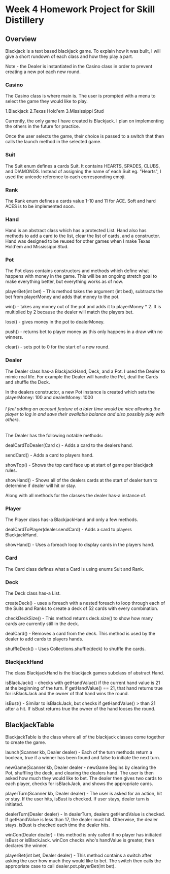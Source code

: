# Week 4 Homework Project for Skill Distillery

## Overview

Blackjack is a text based blackjack game. To explain how it was built, I will give a short rundown of each class and how they play a part.

Note - the Dealer is instantiated in the Casino class in order to prevent creating a new pot each new round.

### Casino

The Casino class is where main is. The user is prompted with a menu to select the game they would like to play.

1.Blackjack
2.Texas Hold'em
3.Mississippi Stud

Currently, the only game I have created is Blackjack. I plan on implementing the others in the future for practice.

Once the user selects the game, their choice is passed to a switch that then calls the launch method in the selected game.

### Suit

The Suit enum defines a cards Suit. It contains HEARTS, SPADES, CLUBS, and DIAMONDS. Instead of assigning the name of each Suit eg. "Hearts", I used the unicode reference to each corresponding emoji.

### Rank

The Rank enum defines a cards value 1-10 and 11 for ACE. Soft and hard ACES is to be implemented soon.

### Hand

Hand is an abstract class which has a protected List<Card>. Hand also has methods to add a card to the list, clear the list of cards, and a constructor.
Hand was designed to be reused for other games when I make Texas Hold'em and Mississippi Stud.

### Pot

The Pot class contains constructors and methods which define what happens with money in the game. This will be an ongoing stretch goal to make everything better, but everything works as of now.

playerBet(int bet) - This method takes the argument (int bed), subtracts the bet from playerMoney and adds that money to the pot.

win() - takes any money out of the pot and adds it to playerMoney * 2. It is multiplied by 2 because the dealer will match the players bet.

lose() - gives money in the pot to dealerMoney.

push() - returns bet to player money as this only happens in a draw with no winners.

clear() - sets pot to 0 for the start of a new round.

### Dealer

The Dealer class has-a BlackjackHand, Deck, and a Pot. I used the Dealer to mimic real life. For example the Dealer will handle the Pot, deal the Cards and shuffle the Deck.

In the dealers constructor, a new Pot instance is created which sets the playerMoney: 100
and
dealerMoney: 1000
###### I feel adding an account feature at a later time would be nice allowing the player to log in and save their available balance and also possibly play with others.

The Dealer has the following notable methods:

dealCardToDealer(Card c) - Adds a card to the dealers hand.

sendCard() - Adds a card to players hand.

showTop() - Shows the top card face up at start of game per blackjack rules.

showHand() - Shows all of the dealers cards at the start of dealer turn to determine if dealer will hit or stay.

Along with all methods for the classes the dealer has-a instance of.

### Player

The Player class has-a BlackjackHand and only a few methods.

dealCardToPlayer(dealer.sendCard) - Adds a card to players BlackjackHand.

showHand() - Uses a foreach loop to display cards in the players hand.

### Card

The Card class defines what a Card is using enums Suit and Rank.

### Deck

The Deck class has-a List<Card>.

createDeck() - uses a foreach with a nested foreach to loop through each of the Suits and Ranks to create a deck of 52 cards with every combination.

checkDeckSize() - This method returns deck.size() to show how many cards are currently still in the deck.

dealCard() - Removes a card from the deck. This method is used by the dealer to add cards to players hands.

shuffleDeck() - Uses Collections.shuffle(deck) to shuffle the cards.

### BlackjackHand

The class BlackjackHand is the blackjack games subclass of abstract Hand.

isBlackJack() - checks with getHandValue() if the current hand value is 21 at the beginning of the turn. If getHandValue() == 21, that hand returns true for isBlackJack and the owner of that hand wins the round.

isBust() - Similar to isBlackJack, but checks if getHandValue() > than 21 after a hit. If isBust returns true the owner of the hand looses the round.

## BlackjackTable

BlackjackTable is the class where all of the blackjack classes come together to create the game.

launch(Scanner kb, Dealer dealer) - Each of the turn methods return a boolean, true if a winner has been found and false to initiate the next turn.

newGame(Scanner kb, Dealer dealer - newGame Begins by clearing the Pot, shuffling the deck, and clearing the dealers hand. The user is then asked how much they would like to bet. The dealer then gives two cards to each player, checks for isBlackJack, and shows the appropriate cards.

playerTurn(Scanner kb, Dealer dealer) - The user is asked for an action, hit or stay. If the user hits, isBust is checked. If user stays, dealer turn is initiated.

dealerTurn(Dealer dealer) - In dealerTurn, dealers getHandValue is checked. If getHandValue is less than 17, the dealer must hit. Otherwise, the dealer stays. isBust is checked each time the dealer hits.

winCon(Dealer dealer) - this method is only called if no player has initiated isBust or isBlackJack. winCon checks who's handValue is greater, then declares the winner.

playerBet(int bet, Dealer dealer) - This method contains a switch after asking the user how much they would like to bet. The switch then calls the appropriate case to call dealer.pot.playerBet(int bet).

